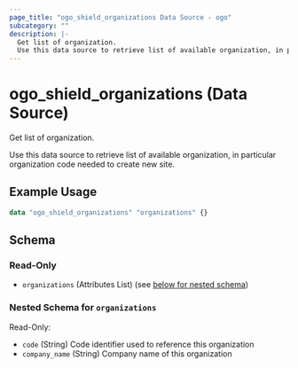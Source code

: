 ```yaml
---
page_title: "ogo_shield_organizations Data Source - ogo"
subcategory: ""
description: |-
  Get list of organization.
  Use this data source to retrieve list of available organization, in particular organization code needed to create new site.
---
```


# ogo_shield_organizations (Data Source)

Get list of organization.

Use this data source to retrieve list of available organization, in particular organization code needed to create new site.

## Example Usage

```terraform
data "ogo_shield_organizations" "organizations" {}
```

<!-- schema generated by tfplugindocs -->
## Schema

### Read-Only

- `organizations` (Attributes List) (see [below for nested schema](#nestedatt--organizations))

<a id="nestedatt--organizations"></a>
### Nested Schema for `organizations`

Read-Only:

- `code` (String) Code identifier used to reference this organization
- `company_name` (String) Company name of this organization
